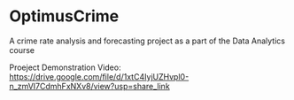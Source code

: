 # OptimusCrime
A crime rate analysis and forecasting project as a part of the Data Analytics course

Proeject Demonstration Video: https://drive.google.com/file/d/1xtC4IyjUZHvpl0-n_zmVI7CdmhFxNXv8/view?usp=share_link
